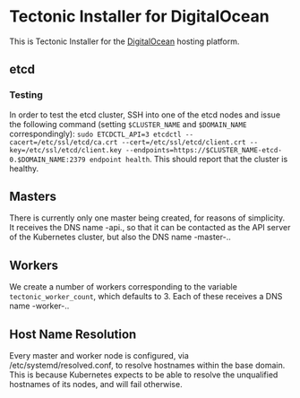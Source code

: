 # Tectonic Installer for DigitalOcean
This is Tectonic Installer for the [DigitalOcean](http://digitalocean.com/) hosting platform.

## etcd

### Testing
In order to test the etcd cluster, SSH into one of the etcd nodes and issue the following command
(setting `$CLUSTER_NAME` and `$DOMAIN_NAME` correspondingly):
`sudo ETCDCTL_API=3 etcdctl --cacert=/etc/ssl/etcd/ca.crt --cert=/etc/ssl/etcd/client.crt --key=/etc/ssl/etcd/client.key --endpoints=https://$CLUSTER_NAME-etcd-0.$DOMAIN_NAME:2379 endpoint health`.
This should report that the cluster is healthy.

## Masters
There is currently only one master being created, for reasons of simplicity. It receives the
DNS name <cluster-name>-api.<domain-name>, so that it can be contacted as the API server of the
Kubernetes cluster, but also the DNS name <cluster-name>-master-<index>.<domain-name>.

## Workers
We create a number of workers corresponding to the variable `tectonic_worker_count`, which defaults
to 3. Each of these receives a DNS name <cluster-name>-worker-<index>.<domain-name>.

## Host Name Resolution
Every master and worker node is configured, via /etc/systemd/resolved.conf, to resolve hostnames
within the base domain. This is because Kubernetes expects to be able to resolve the unqualified
hostnames of its nodes, and will fail otherwise.

